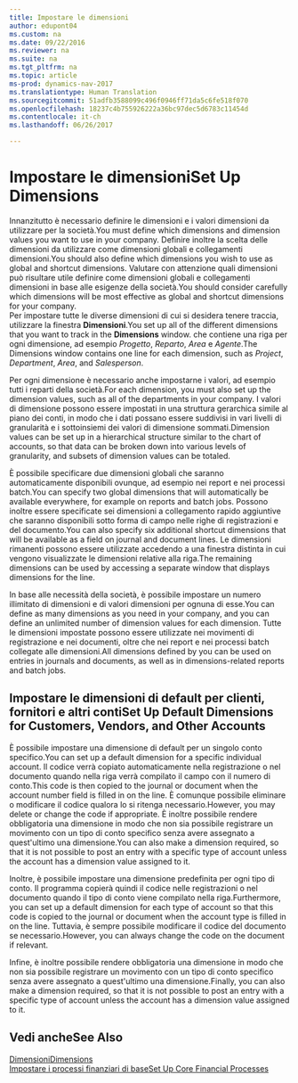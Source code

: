 ```yaml
---
title: Impostare le dimensioni
author: edupont04
ms.custom: na
ms.date: 09/22/2016
ms.reviewer: na
ms.suite: na
ms.tgt_pltfrm: na
ms.topic: article
ms-prod: dynamics-nav-2017
ms.translationtype: Human Translation
ms.sourcegitcommit: 51adfb3588099c496f0946ff71da5c6fe518f070
ms.openlocfilehash: 18237c4b755926222a36bc97dec5d6783c11454d
ms.contentlocale: it-ch
ms.lasthandoff: 06/26/2017

---
```


# <a name="set-up-dimensions"></a><span data-ttu-id="b9366-102">Impostare le dimensioni</span><span class="sxs-lookup"><span data-stu-id="b9366-102">Set Up Dimensions</span></span>
<span data-ttu-id="b9366-103">Innanzitutto è necessario definire le dimensioni e i valori dimensioni da utilizzare per la società.</span><span class="sxs-lookup"><span data-stu-id="b9366-103">You must define which dimensions and dimension values you want to use in your company.</span></span> <span data-ttu-id="b9366-104">Definire inoltre la scelta delle dimensioni da utilizzare come dimensioni globali e collegamenti dimensioni.</span><span class="sxs-lookup"><span data-stu-id="b9366-104">You should also define which dimensions you wish to use as global and shortcut dimensions.</span></span> <span data-ttu-id="b9366-105">Valutare con attenzione quali dimensioni può risultare utile definire come dimensioni globali e collegamenti dimensioni in base alle esigenze della società.</span><span class="sxs-lookup"><span data-stu-id="b9366-105">You should consider carefully which dimensions will be most effective as global and shortcut dimensions for your company.</span></span>  
<span data-ttu-id="b9366-106">Per impostare tutte le diverse dimensioni di cui si desidera tenere traccia, utilizzare la finestra **Dimensioni**.</span><span class="sxs-lookup"><span data-stu-id="b9366-106">You set up all of the different dimensions that you want to track in the **Dimensions** window.</span></span> <span data-ttu-id="b9366-107">che contiene una riga per ogni dimensione, ad esempio *Progetto*, *Reparto*, *Area* e *Agente*.</span><span class="sxs-lookup"><span data-stu-id="b9366-107">The Dimensions window contains one line for each dimension, such as *Project*, *Department*, *Area*, and *Salesperson*.</span></span>  

<span data-ttu-id="b9366-108">Per ogni dimensione è necessario anche impostarne i valori, ad esempio tutti i reparti della società.</span><span class="sxs-lookup"><span data-stu-id="b9366-108">For each dimension, you must also set up the dimension values, such as all of the departments in your company.</span></span> <span data-ttu-id="b9366-109">I valori di dimensione possono essere impostati in una struttura gerarchica simile al piano dei conti, in modo che i dati possano essere suddivisi in vari livelli di granularità e i sottoinsiemi dei valori di dimensione sommati.</span><span class="sxs-lookup"><span data-stu-id="b9366-109">Dimension values can be set up in a hierarchical structure similar to the chart of accounts, so that data can be broken down into various levels of granularity, and subsets of dimension values can be totaled.</span></span>  

<span data-ttu-id="b9366-110">È possibile specificare due dimensioni globali che saranno automaticamente disponibili ovunque, ad esempio nei report e nei processi batch.</span><span class="sxs-lookup"><span data-stu-id="b9366-110">You can specify two global dimensions that will automatically be available everywhere, for example on reports and batch jobs.</span></span> <span data-ttu-id="b9366-111">Possono inoltre essere specificate sei dimensioni a collegamento rapido aggiuntive che saranno disponibili sotto forma di campo nelle righe di registrazioni e del documento.</span><span class="sxs-lookup"><span data-stu-id="b9366-111">You can also specify six additional shortcut dimensions that will be available as a field on journal and document lines.</span></span> <span data-ttu-id="b9366-112">Le dimensioni rimanenti possono essere utilizzate accedendo a una finestra distinta in cui vengono visualizzate le dimensioni relative alla riga.</span><span class="sxs-lookup"><span data-stu-id="b9366-112">The remaining dimensions can be used by accessing a separate window that displays dimensions for the line.</span></span>  

<span data-ttu-id="b9366-113">In base alle necessità della società, è possibile impostare un numero illimitato di dimensioni e di valori dimensioni per ognuna di esse.</span><span class="sxs-lookup"><span data-stu-id="b9366-113">You can define as many dimensions as you need in your company, and you can define an unlimited number of dimension values for each dimension.</span></span> <span data-ttu-id="b9366-114">Tutte le dimensioni impostate possono essere utilizzate nei movimenti di registrazione e nei documenti, oltre che nei report e nei processi batch collegate alle dimensioni.</span><span class="sxs-lookup"><span data-stu-id="b9366-114">All dimensions defined by you can be used on entries in journals and documents, as well as in dimensions-related reports and batch jobs.</span></span>  

## <a name="set-up-default-dimensions-for-customers-vendors-and-other-accounts"></a><span data-ttu-id="b9366-115">Impostare le dimensioni di default per clienti, fornitori e altri conti</span><span class="sxs-lookup"><span data-stu-id="b9366-115">Set Up Default Dimensions for Customers, Vendors, and Other Accounts</span></span>
<span data-ttu-id="b9366-116">È possibile impostare una dimensione di default per un singolo conto specifico.</span><span class="sxs-lookup"><span data-stu-id="b9366-116">You can set up a default dimension for a specific individual account.</span></span> <span data-ttu-id="b9366-117">Il codice verrà copiato automaticamente nella registrazione o nel documento quando nella riga verrà compilato il campo con il numero di conto.</span><span class="sxs-lookup"><span data-stu-id="b9366-117">This code is then copied to the journal or document when the account number field is filled in on the line.</span></span> <span data-ttu-id="b9366-118">È comunque possibile eliminare o modificare il codice qualora lo si ritenga necessario.</span><span class="sxs-lookup"><span data-stu-id="b9366-118">However, you may delete or change the code if appropriate.</span></span> <span data-ttu-id="b9366-119">È inoltre possibile rendere obbligatoria una dimensione in modo che non sia possibile registrare un movimento con un tipo di conto specifico senza avere assegnato a quest'ultimo una dimensione.</span><span class="sxs-lookup"><span data-stu-id="b9366-119">You can also make a dimension required, so that it is not possible to post an entry with a specific type of account unless the account has a dimension value assigned to it.</span></span>  

<span data-ttu-id="b9366-120">Inoltre, è possibile impostare una dimensione predefinita per ogni tipo di conto. Il programma copierà quindi il codice nelle registrazioni o nel documento quando il tipo di conto viene compilato nella riga.</span><span class="sxs-lookup"><span data-stu-id="b9366-120">Furthermore, you can set up a default dimension for each type of account so that this code is copied to the journal or document when the account type is filled in on the line.</span></span> <span data-ttu-id="b9366-121">Tuttavia, è sempre possibile modificare il codice del documento se necessario.</span><span class="sxs-lookup"><span data-stu-id="b9366-121">However, you can always change the code on the document if relevant.</span></span>  

<span data-ttu-id="b9366-122">Infine, è inoltre possibile rendere obbligatoria una dimensione in modo che non sia possibile registrare un movimento con un tipo di conto specifico senza avere assegnato a quest'ultimo una dimensione.</span><span class="sxs-lookup"><span data-stu-id="b9366-122">Finally, you can also make a dimension required, so that it is not possible to post an entry with a specific type of account unless the account has a dimension value assigned to it.</span></span>

## <a name="see-also"></a><span data-ttu-id="b9366-123">Vedi anche</span><span class="sxs-lookup"><span data-stu-id="b9366-123">See Also</span></span>
[<span data-ttu-id="b9366-124">Dimensioni</span><span class="sxs-lookup"><span data-stu-id="b9366-124">Dimensions</span></span>](finance-setup-dimensions.md)  
[<span data-ttu-id="b9366-125">Impostare i processi finanziari di base</span><span class="sxs-lookup"><span data-stu-id="b9366-125">Set Up Core Financial Processes</span></span>](finance-setup-setup-finance-setup.md)

